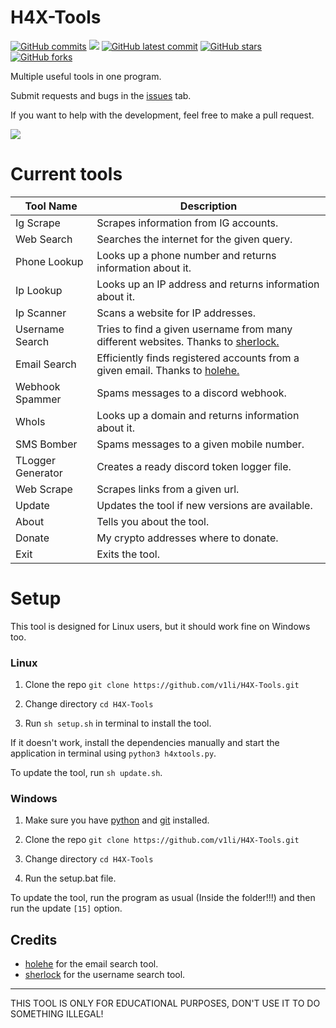 # H4X-Tools
[![GitHub commits](https://badgen.net/github/commits/V1li/H4X-Tools)](https://GitHub.com/V1li/H4X-Tools/commit/)
![](https://img.shields.io/github/languages/code-size/v1li/h4x-tools)
[![GitHub latest commit](https://badgen.net/github/last-commit/HerraVp/H4X-Tools)](https://GitHub.com/V1li/H4X-Tools/commit/)
[![GitHub stars](https://badgen.net/github/stars/V1li/H4X-Tools)](https://GitHub.com/V1li/H4X-Tools/stargazers/)
[![GitHub forks](https://badgen.net/github/forks/V1li/H4X-Tools)](https://GitHub.com/V1li/H4X-Tools/network/)

Multiple useful tools in one program.

Submit requests and bugs in the [issues](https://github.com/V1li/H4X-Tools/issues) tab.

If you want to help with the development, feel free to make a pull request.


![](https://github.com/V1li/H4X-Tools/blob/master/img/gui-v0.2.8.png)

# Current tools
| Tool Name         | Description                                                                                                                      |
|-------------------|----------------------------------------------------------------------------------------------------------------------------------|
| Ig Scrape         | Scrapes information from IG accounts.                                                                                            |
| Web Search        | Searches the internet for the given query.                                                                                       |
| Phone Lookup      | Looks up a phone number and returns information about it.                                                                        |
| Ip Lookup         | Looks up an IP address and returns information about it.                                                                         |
| Ip Scanner        | Scans a website for IP addresses.                                                                                                |
| Username Search   | Tries to find a given username from many different websites. Thanks to [sherlock.](https://github.com/sherlock-project/sherlock) |
| Email Search      | Efficiently finds registered accounts from a given email. Thanks to [holehe.](https://github.com/megadose/holehe)                |
| Webhook Spammer   | Spams messages to a discord webhook.                                                                                             |
| WhoIs             | Looks up a domain and returns information about it.                                                                              |
| SMS Bomber        | Spams messages to a given mobile number.                                                                                         |
| TLogger Generator | Creates a ready discord token logger file.                                                                                       |
| Web Scrape        | Scrapes links from a given url.                                                                                                  |
| Update            | Updates the tool if new versions are available.                                                                                  |
| About             | Tells you about the tool.                                                                                                        |
| Donate            | My crypto addresses where to donate.                                                                                             |    
| Exit              | Exits the tool.                                                                                                                  |


# Setup
This tool is designed for Linux users, but it should work fine on Windows too.

### Linux
1. Clone the repo `git clone https://github.com/v1li/H4X-Tools.git`

2. Change directory `cd H4X-Tools`

3. Run `sh setup.sh` in terminal to install the tool.

If it doesn't work, install the dependencies manually and start the application in terminal using `python3 h4xtools.py`.

To update the tool, run `sh update.sh`.

### Windows
1. Make sure you have [python](https://www.python.org/downloads/) and [git](https://git-scm.com/downloads) installed.

2. Clone the repo `git clone https://github.com/v1li/H4X-Tools.git`

3. Change directory `cd H4X-Tools`

4. Run the setup.bat file.

To update the tool, run the program as usual (Inside the folder!!!) and then run the update `[15]` option.


## Credits
- [holehe](https://github.com/megadose/holehe) for the email search tool.
- [sherlock](https://github.com/sherlock-project/sherlock) for the username search tool.

-------------------------------------------
THIS TOOL IS ONLY FOR EDUCATIONAL PURPOSES, DON'T USE IT TO DO SOMETHING ILLEGAL!
